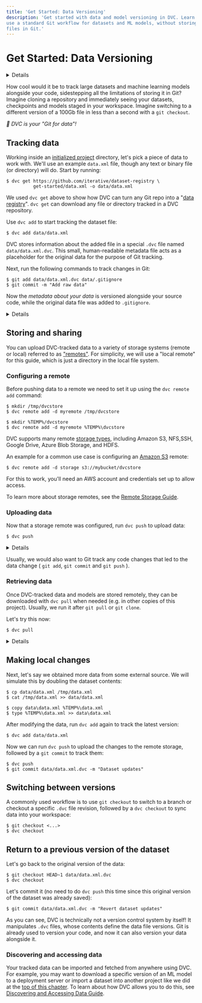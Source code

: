 ```yaml
---
title: 'Get Started: Data Versioning'
description: 'Get started with data and model versioning in DVC. Learn how to
use a standard Git workflow for datasets and ML models, without storing large
files in Git.'
---
```


# Get Started: Data Versioning

<details>

### 🎬 Click to watch a video intro.

https://youtu.be/kLKBcPonMYw

</details>

How cool would it be to track large datasets and machine learning models
alongside your code, sidestepping all the limitations of storing it in Git?
Imagine cloning a repository and immediately seeing your datasets, checkpoints
and models staged in your workspace. Imagine switching to a different version of
a 100Gb file in less than a second with a `git checkout`.

_💫 DVC is your *"Git for data"*!_

## Tracking data

Working inside an [initialized project](/doc/start#initializing-a-project)
directory, let's pick a piece of data to work with. We'll use an example
`data.xml` file, though any text or binary file (or directory) will do. Start by
running:

```cli
$ dvc get https://github.com/iterative/dataset-registry \
          get-started/data.xml -o data/data.xml
```

<admon type="info">

We used `dvc get` above to show how DVC can turn any Git repo into a "[data
registry]". `dvc get` can download any file or directory tracked in a <abbr>DVC
repository</abbr>.

[data registry]: /doc/use-cases/data-registry

</admon>

Use `dvc add` to start tracking the dataset file:

```cli
$ dvc add data/data.xml
```

DVC stores information about the added file in a special `.dvc` file named
`data/data.xml.dvc`. This small, human-readable metadata file acts as a
placeholder for the original data for the purpose of Git tracking.

Next, run the following commands to track changes in Git:

```cli
$ git add data/data.xml.dvc data/.gitignore
$ git commit -m "Add raw data"
```

Now the _metadata about your data_ is versioned alongside your source code,
while the original data file was added to `.gitignore`.

<details id="add-click-to-get-a-peek-under-the-hood">

### 💡 Expand to get a peek under the hood

`dvc add` moved the data to the project's <abbr>cache</abbr>, and
<abbr>linked</abbr> it back to the <abbr>workspace</abbr>. The `.dvc/cache` will
look like this:

```
.dvc/cache/files/md5
└── 22
    └── a1a2931c8370d3aeedd7183606fd7f
```

The hash value of the `data.xml` file we just added (`22a1a29...`) determines
the cache path shown above. And if you check `data/data.xml.dvc`, you will find
it there too:

```yaml
outs:
  - md5: 22a1a2931c8370d3aeedd7183606fd7f
    path: data.xml
```

</details>

## Storing and sharing

You can upload DVC-tracked data to a variety of storage systems (remote or
local) referred to as
["remotes"](/doc/user-guide/data-management/remote-storage). For simplicity, we
will use a "local remote" for this guide, which is just a directory in the local
file system.

### Configuring a remote

Before pushing data to a remote we need to set it up using the `dvc remote add`
command:

<toggle>

<tab title="Mac/Linux">

```cli
$ mkdir /tmp/dvcstore
$ dvc remote add -d myremote /tmp/dvcstore
```

</tab>
<tab title="Windows (Cmd)">

```cli
$ mkdir %TEMP%/dvcstore
$ dvc remote add -d myremote %TEMP%\dvcstore
```

</tab>
</toggle>

<admon icon="info">

DVC supports many remote [storage types], including Amazon S3, NFS,SSH, Google
Drive, Azure Blob Storage, and HDFS.

An example for a common use case is configuring an [Amazon S3] remote:

```cli
$ dvc remote add -d storage s3://mybucket/dvcstore
```

For this to work, you'll need an AWS account and credentials set up to allow
access.

To learn more about storage remotes, see the [Remote Storage Guide].

[Amazon S3]: /doc/user-guide/data-management/remote-storage/amazon-s3
[storage types]:
  /doc/user-guide/data-management/remote-storage#supported-storage-types
[Remote Storage Guide]: /doc/user-guide/data-management/remote-storage

</admon>

</details>

### Uploading data

Now that a storage remote was configured, run `dvc push` to upload data:

```cli
$ dvc push
```

<details id="push-click-to-get-a-peek-under-the-hood">

#### 💡 Expand to get a peek under the hood

`dvc push` copied the data <abbr>cached</abbr> locally to the remote storage we
set up earlier. The remote storage directory should look like this:

```
.../dvcstore
└── 22
    └── a1a2931c8370d3aeedd7183606fd7f
```

If you prefer to keep human-readable filenames, you can use [cloud versioning].

[cloud versioning]: /doc/user-guide/data-management/cloud-versioning

</details>

Usually, we would also want to Git track any code changes that led to the data
change ( `git add`, `git commit` and `git push` ).

### Retrieving data

Once DVC-tracked data and models are stored remotely, they can be downloaded
with `dvc pull` when needed (e.g. in other copies of this <abbr>project</abbr>).
Usually, we run it after `git pull` or `git clone`.

Let's try this now:

```cli
$ dvc pull
```

<details>

#### Expand to simulate a "fresh pull"

After running `dvc push` above, the `dvc pull` command afterwards was
short-circuited by DVC for efficiency. The project's `data/data.xml` file, our
<abbr>cache</abbr> and the remote storage were all already in sync. We need to
empty the <abbr>cache</abbr> and delete `data/data.xml` from our project if we
want to have DVC actually moving data around. Let's do that now:

<toggle>
<tab title="Mac/Linux">

```cli
$ rm -rf .dvc/cache
$ rm -f data/data.xml
```

</tab>
<tab title="Windows (Cmd)">

```cli
$ rmdir .dvc\cache
$ del data\data.xml
```

</tab>
</toggle>

Now we can run `dvc pull` to retrieve the data from the remote:

```cli
$ dvc pull
```

</details>

## Making local changes

Next, let's say we obtained more data from some external source. We will
simulate this by doubling the dataset contents:

<toggle>
<tab title="Mac/Linux">

```cli
$ cp data/data.xml /tmp/data.xml
$ cat /tmp/data.xml >> data/data.xml
```

</tab>
<tab title="Windows (Cmd)">

```cli
$ copy data\data.xml %TEMP%\data.xml
$ type %TEMP%\data.xml >> data\data.xml
```

</tab>
</toggle>

After modifying the data, run `dvc add` again to track the latest version:

```cli
$ dvc add data/data.xml
```

Now we can run `dvc push` to upload the changes to the remote storage, followed
by a `git commit` to track them:

```cli
$ dvc push
$ git commit data/data.xml.dvc -m "Dataset updates"
```

## Switching between versions

A commonly used workflow is to use `git checkout` to switch to a branch or
checkout a specific `.dvc` file revision, followed by a `dvc checkout` to sync
data into your <abbr>workspace</abbr>:

```cli
$ git checkout <...>
$ dvc checkout
```

## Return to a previous version of the dataset

Let's go back to the original version of the data:

```cli
$ git checkout HEAD~1 data/data.xml.dvc
$ dvc checkout
```

Let's commit it (no need to do `dvc push` this time since this original version
of the dataset was already saved):

```cli
$ git commit data/data.xml.dvc -m "Revert dataset updates"
```

<admon type="info">

As you can see, DVC is technically not a version control system by itself! It
manipulates `.dvc` files, whose contents define the data file versions. Git is
already used to version your code, and now it can also version your data
alongside it.

</admon>

### Discovering and accessing data

Your tracked data can be imported and fetched from anywhere using DVC. For
example, you may want to download a specific version of an ML model to a
deployment server or import a dataset into another project like we did at the
[top of this chapter](/doc/start/data-management/data-versioning?tab=Mac-Linux#tracking-data).
To learn about how DVC allows you to do this, see
[Discovering and Accessing Data Guide](/doc/user-guide/data-management/discovering-and-accessing-data).
